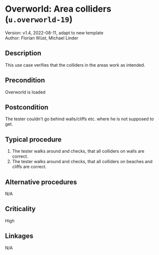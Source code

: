 # Overworld: Area colliders (`u.overworld-19`)

Version: v1.4, 2022-08-11, adapt to new template \
Author: Florian Wüst, Michael Linder

## Description

This use case verifies that the colliders in the areas work as intended.  

## Precondition

Overworld is loaded

## Postcondition

The tester couldn't go behind walls/cliffs etc. where he is not supposed to get.

## Typical procedure

1. The tester walks around and checks, that all colliders on walls are correct.  
2. The tester walks around and checks, that all colliders on beaches and cliffs are correct.

## Alternative procedures

N/A

## Criticality

High

## Linkages

N/A
